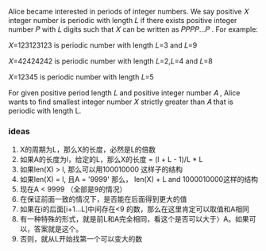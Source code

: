 Alice became interested in periods of integer numbers. We say positive 𝑋
 integer number is periodic with length 𝐿
 if there exists positive integer number 𝑃
 with 𝐿
 digits such that 𝑋
 can be written as 𝑃𝑃𝑃𝑃…𝑃
. For example:

𝑋=123123123
 is periodic number with length 𝐿=3
 and 𝐿=9

𝑋=42424242
 is periodic number with length 𝐿=2,𝐿=4
 and 𝐿=8

𝑋=12345
 is periodic number with length 𝐿=5

For given positive period length 𝐿
 and positive integer number 𝐴
, Alice wants to find smallest integer number 𝑋
 strictly greater than 𝐴
 that is periodic with length L.

 ### ideas
 1. X的周期为L，那么X的长度，必然是L的倍数
 2. 如果A的长度为l，给定的L，那么X的长度 = (l + L - 1)/L * L
 3. 如果len(X) > l, 那么可以用100010000 这样子的结构
 4. 如果len(X) = l, 且A = '9999' 那么， len(X) + L and 1000010000这样的结构
 5. 现在A < 9999 （全部是9的情况）
 6. 在保证前面一致的情况下，是否能在后面得到更大的值
 7. 如果在i的后面[i+1...L]中间存在<9 的数，那么在这里肯定可以取值和A相同
 8. 有一种特殊的形式，就是前L和A完全相同，看这个是否可以大于〉A。如果可以，答案就是这个。
 9. 否则，就从L开始找第一个可以变大的数